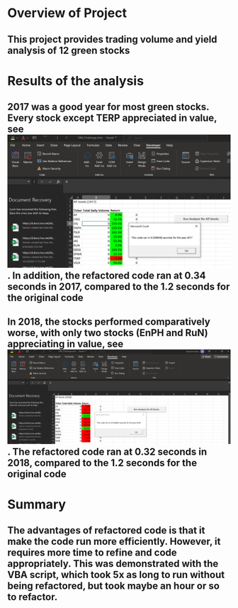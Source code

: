 # Overview of Project
## This project provides trading volume and yield analysis of 12 green stocks

# Results of the analysis
## 2017 was a good year for most green stocks. Every stock except TERP appreciated in value, see ![VBA_Challenge_2017](VBA_Challenge_2017.png). In addition, the refactored code ran at 0.34 seconds in 2017, compared to the 1.2 seconds for the original code

## In 2018, the stocks performed comparatively worse, with only two stocks (EnPH and RuN) appreciating in value, see ![VBA_Challenge_2018](VBA_Challenge_2018.png). The refactored code ran at 0.32 seconds in 2018, compared to the 1.2 seconds for the original code

# Summary
## The advantages of refactored code is that it make the code run more efficiently. However, it requires more time to refine and code appropriately. This was demonstrated with the VBA script, which took 5x as long to run without being refactored, but took maybe an hour or so to refactor.
